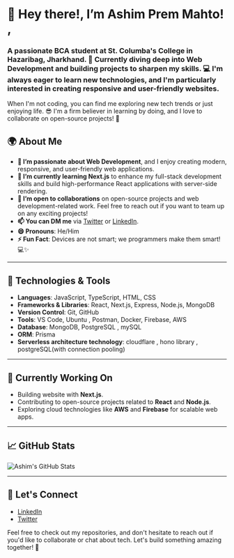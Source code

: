 # 👋 Hey there!, I’m **Ashim Prem Mahto**! , 

### A passionate BCA student at St. Columba's College in Hazaribag, Jharkhand. 🚀 Currently diving deep into Web Development and building projects to sharpen my skills. 💻 I'm always eager to learn new technologies, and I'm particularly interested in creating responsive and user-friendly websites.

When I'm not coding, you can find me exploring new tech trends or just enjoying life. 😎 I'm a firm believer in learning by doing, and I love to collaborate on open-source projects! 🤘

## 🌍 About Me

- **👀 I’m passionate about Web Development**, and I enjoy creating modern, responsive, and user-friendly web applications.
- **🌱 I’m currently learning Next.js** to enhance my full-stack development skills and build high-performance React applications with server-side rendering.
- **💞️ I’m open to collaborations** on open-source projects and web development-related work. Feel free to reach out if you want to team up on any exciting projects!
- **📫 You can DM me** via [Twitter](https://twitter.com/ashim_03sep) or [LinkedIn](https://www.linkedin.com/in/your-linkedin-profile).
- **😄 Pronouns**: He/Him
- **⚡ Fun Fact**: Devices are not smart; we programmers make them smart! 💻✨

---

## 🚀 Technologies & Tools

- **Languages**: JavaScript, TypeScript, HTML, CSS
- **Frameworks & Libraries**: React, Next.js, Express, Node.js, MongoDB
- **Version Control**: Git, GitHub
- **Tools**: VS Code, Ubuntu , Postman, Docker, Firebase, AWS 
- **Database**: MongoDB, PostgreSQL , mySQL
- **ORM**: Prisma
- **Serverless architecture technology**: cloudflare , hono library , postgreSQL(with connection pooling)

---

## 🌱 Currently Working On

- Building  website with **Next.js**.
- Contributing to open-source projects related to **React** and **Node.js**.
- Exploring cloud technologies like **AWS** and **Firebase** for scalable web apps.

---

## 📈 GitHub Stats

![Ashim's GitHub Stats](https://github-readme-stats.vercel.app/api?username=AshimPrem&show_icons=true&hide_title=true&hide_border=true&count_private=true)

---

## 🔗 Let's Connect

- [LinkedIn](https://www.linkedin.com/in/your-linkedin-profile)
- [Twitter](https://twitter.com/your-twitter-handle)


Feel free to check out my repositories, and don't hesitate to reach out if you'd like to collaborate or chat about tech. Let's build something amazing together! 🚀
 

<!---
AshimPrem/AshimPrem is a ✨ special ✨ repository because its `README.md` (this file) appears on your GitHub profile.
You can click the Preview link to take a look at your changes.
--->
